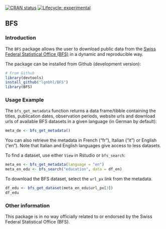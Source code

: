<!-- badges: start -->
[![CRAN
status](https://www.r-pkg.org/badges/version/BFS)](https://CRAN.R-project.org/package=BFS)
[![Lifecycle:
experimental](https://img.shields.io/badge/lifecycle-experimental-orange.svg)](https://www.tidyverse.org/lifecycle/#experimental)
<!-- badges: end -->

BFS
---

### Introduction

The `BFS` package allows the user to download public data from the
<a href="https://www.bfs.admin.ch/bfs/en/home.html" target="_blank">Swiss Federal Statistical Office (BFS)</a>
in a dynamic and reproducible way.

The package can be installed from Github (development version):

``` r
# From Github
library(devtools)
install_github("lgnbhl/BFS")
library(BFS)
```

### Usage Example

The `bfs_get_metadata` function returns a data frame/tibble containing
the titles, publication dates, observation periods, website urls and
download urls of available BFS datasets in a given language (in German
by default):

``` r
meta_de <- bfs_get_metadata()
```

You can also retrieve the metadata in French (“fr”), Italian (“it”) or
English (“en”). Note that Italian and English languages give access to
less datasets.

To find a dataset, use either `View` in Rstudio or `bfs_search`:

``` r
meta_en <- bfs_get_metadata(language = "en")
meta_en_edu <- bfs_search("education", data = df_en)
```

To download the BFS dataset, select the `url_px` link from the metadata.

``` r
df_edu <- bfs_get_dataset(meta_en_edu$url_px[3])
df_edu
```

### Other information

This package is in no way officially related to or endorsed by the Swiss
Federal Statistical Office (BFS).
